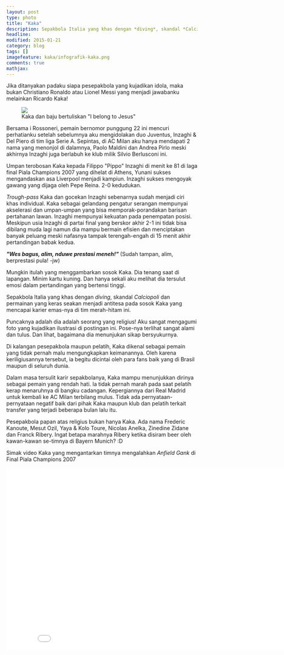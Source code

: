 ```yaml
---
layout: post
type: photo
title: "Kaka"
description: Sepakbola Italia yang khas dengan *diving*, skandal *Calciopoli* dan permainan yang keras seakan menjadi antitesa pada sosok Kaka
headline: 
modified: 2015-01-21
category: blog
tags: []
imagefeature: kaka/infografik-kaka.png
comments: true
mathjax: 
---
```


Jika ditanyakan padaku siapa pesepakbola yang kujadikan idola, maka bukan Christiano Ronaldo atau Lionel Messi yang menjadi jawabanku melainkan Ricardo Kaka!

<figure>
	<a href="{{ site.url }}/images/kaka/infografik-kaka.png"><img src="{{ site.url }}/images/kaka/infografik-kaka.png"></a>
	<figcaption>Kaka dan baju bertuliskan "I belong to Jesus"</figcaption>
</figure>

Bersama i Rossoneri, pemain bernomor punggung 22 ini mencuri perhatianku setelah sebelumnya aku mengidolakan duo Juventus, Inzaghi & Del Piero di tim liga Serie A. Sepintas, di AC Milan aku hanya mendapati 2 nama yang menonjol di dalamnya, Paolo Maldini dan Andrea Pirlo meski akhirnya Inzaghi juga berlabuh ke klub milik Silvio Berlusconi ini.

Umpan terobosan Kaka kepada Filippo "Pippo" Inzaghi di menit ke 81 di laga final Piala Champions 2007 yang dihelat di Athens, Yunani sukses mengandaskan asa Liverpool menjadi kampiun. Inzaghi sukses mengoyak gawang yang dijaga oleh Pepe Reina. 2-0 kedudukan. 

*Trough-pass* Kaka dan gocekan Inzaghi sebenarnya sudah menjadi ciri khas individual. Kaka sebagai gelandang pengatur serangan mempunyai akselerasi dan umpan-umpan yang bisa memporak-porandakan barisan pertahanan lawan. Inzaghi mempunyai kekuatan pada penempatan posisi. Meskipun usia Inzaghi di partai final yang berskor akhir 2-1 ini tidak bisa dibilang muda lagi namun dia mampu bermain efisien dan menciptakan banyak peluang meski nafasnya tampak terengah-engah di 15 menit akhir pertandingan babak kedua.

***"Wes bagus, alim, nduwe prestasi meneh!"*** (Sudah tampan, alim, berprestasi pula! -jw)

Mungkin itulah yang menggambarkan sosok Kaka. Dia tenang saat di lapangan. Minim kartu kuning. Dan hanya sekali aku melihat dia tersulut emosi dalam pertandingan yang bertensi tinggi.

Sepakbola Italia yang khas dengan *diving*, skandal *Calciopoli* dan permainan yang keras seakan menjadi antitesa pada sosok Kaka yang mencapai karier emas-nya di tim merah-hitam ini. 

Puncaknya adalah dia adalah seorang yang religius! Aku sangat mengagumi foto yang kujadikan ilustrasi di postingan ini. Pose-nya terlihat sangat alami dan tulus. Dan lihat, bagaimana dia menunjukan sikap bersyukurnya. 

Di kalangan pesepakbola maupun pelatih, Kaka dikenal sebagai pemain yang tidak pernah malu mengungkapkan keimanannya. Oleh karena keriligiusannya tersebut, ia begitu dicintai oleh para fans baik yang di Brasil maupun di seluruh dunia.

Dalam masa tersulit karir sepakbolanya, Kaka mampu menunjukkan dirinya sebagai pemain yang rendah hati. Ia tidak pernah marah pada saat pelatih kerap menaruhnya di bangku cadangan. Kepergiannya dari Real Madrid untuk kembali ke AC Milan terbilang mulus. Tidak ada pernyataan-pernyataan negatif baik dari pihak Kaka maupun klub dan pelatih terkait transfer yang terjadi beberapa bulan lalu itu.

Pesepakbola papan atas religius bukan hanya Kaka. Ada nama Frederic Kanoute, Mesut Ozil, Yaya & Kolo Toure, Nicolas Anelka, Zinedine Zidane dan Franck Ribery. Ingat betapa marahnya Ribery ketika disiram beer oleh kawan-kawan se-timnya di Bayern Munich? :D

Simak video Kaka yang mengantarkan timnya mengalahkan *Anfield Gank* di Final Piala Champions 2007

<iframe width="853" height="480" src="//www.youtube-nocookie.com/embed/3ulj0MUf1p8?rel=0&amp;controls=0&amp;showinfo=0" frameborder="0" allowfullscreen></iframe>
